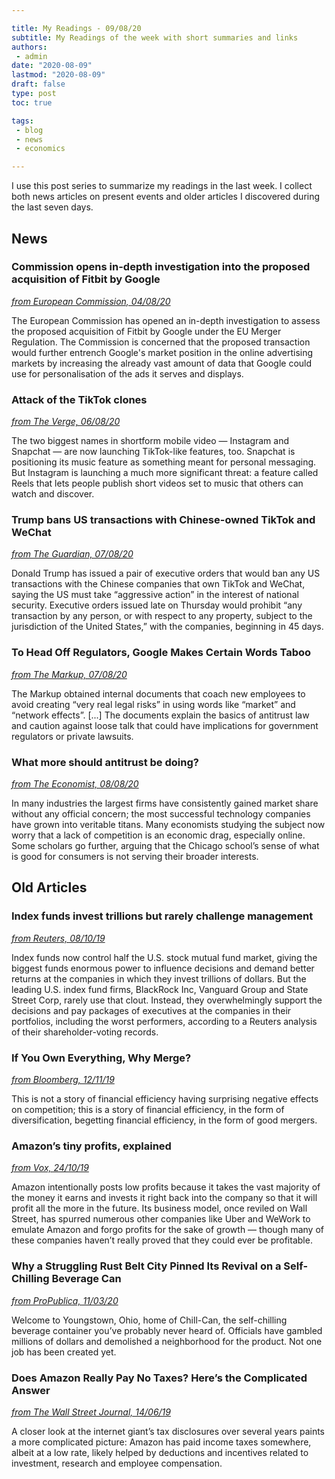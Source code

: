 ```yaml
---

title: My Readings - 09/08/20
subtitle: My Readings of the week with short summaries and links
authors: 
 - admin
date: "2020-08-09"
lastmod: "2020-08-09"
draft: false
type: post
toc: true

tags:
 - blog
 - news
 - economics

---
```


I use this post series to summarize my readings in the last week. I collect both news articles on present events and older articles I discovered during the last seven days. 


## News

### Commission opens in-depth investigation into the proposed acquisition of Fitbit by Google

[*from European Commission, 04/08/20*](https://ec.europa.eu/commission/presscorner/detail/en/ip_20_1446)

The European Commission has opened an in-depth investigation to assess the proposed acquisition of Fitbit by Google under the EU Merger Regulation. The Commission is concerned that the proposed transaction would further entrench Google's market position in the online advertising markets by increasing the already vast amount of data that Google could use for personalisation of the ads it serves and displays.



### Attack of the TikTok clones

[*from The Verge, 06/08/20*](https://www.theverge.com/21356971/tiktok-alternatives-instagram-reels-byte-triller-zynn-ban)

The two biggest names in shortform mobile video — Instagram and Snapchat — are now launching TikTok-like features, too. Snapchat is positioning its music feature as something meant for personal messaging. But Instagram is launching a much more significant threat: a feature called Reels that lets people publish short videos set to music that others can watch and discover.



### Trump bans US transactions with Chinese-owned TikTok and WeChat

[*from The Guardian, 07/08/20*](https://www.theguardian.com/technology/2020/aug/06/us-senate-tiktok-ban)

Donald Trump has issued a pair of executive orders that would ban any US transactions with the Chinese companies that own TikTok and WeChat, saying the US must take “aggressive action” in the interest of national security. Executive orders issued late on Thursday would prohibit “any transaction by any person, or with respect to any property, subject to the jurisdiction of the United States,” with the companies, beginning in 45 days.



### To Head Off Regulators, Google Makes Certain Words Taboo

[*from The Markup, 07/08/20*](https://themarkup.org/google-the-giant/2020/08/07/google-documents-show-taboo-words-antitrust)

The Markup obtained internal documents that coach new employees to avoid creating “very real legal risks” in using words like “market” and “network effects”. [...] The documents explain the basics of antitrust law and caution against loose talk that could have implications for government regulators or private lawsuits.



### What more should antitrust be doing?

[*from The Economist, 08/08/20*](https://www.economist.com/schools-brief/2020/08/08/what-more-should-antitrust-be-doing)

In many industries the largest firms have consistently gained market share without any official concern; the most successful technology companies have grown into veritable titans. Many economists studying the subject now worry that a lack of competition is an economic drag, especially online. Some scholars go further, arguing that the Chicago school’s sense of what is good for consumers is not serving their broader interests.



## Old Articles

### Index funds invest trillions but rarely challenge management

[*from Reuters, 08/10/19*](https://www.reuters.com/article/us-usa-funds-index-specialreports/special-report-index-funds-invest-trillions-but-rarely-challenge-management-idUSKBN1WN107)

Index funds now control half the U.S. stock mutual fund market, giving the biggest funds enormous power to influence decisions and demand better returns at the companies in which they invest trillions of dollars. But the leading U.S. index fund firms, BlackRock Inc, Vanguard Group and State Street Corp, rarely use that clout. Instead, they overwhelmingly support the decisions and pay packages of executives at the companies in their portfolios, including the worst performers, according to a Reuters analysis of their shareholder-voting records.



### If You Own Everything, Why Merge?

[*from Bloomberg, 12/11/19*](https://www.bloomberg.com/opinion/articles/2019-11-12/if-you-own-everything-why-merge)

This is not a story of financial efficiency having surprising negative effects on competition; this is a story of financial efficiency, in the form of diversification, begetting financial efficiency, in the form of good mergers.



### Amazon’s tiny profits, explained

[*from Vox, 24/10/19*](https://www.vox.com/recode/2019/8/21/20826405/amazons-profits-revenue-free-cash-flow-explained-charts)

Amazon intentionally posts low profits because it takes the vast majority of the money it earns and invests it right back into the company so that it will profit all the more in the future. Its business model, once reviled on Wall Street, has spurred numerous other companies like Uber and WeWork to emulate Amazon and forgo profits for the sake of growth — though many of these companies haven’t really proved that they could ever be profitable.



### Why a Struggling Rust Belt City Pinned Its Revival on a Self-Chilling Beverage Can

[*from ProPublica, 11/03/20*](https://www.propublica.org/article/youngstown-chill-can)

Welcome to Youngstown, Ohio, home of Chill-Can, the self-chilling beverage container you’ve probably never heard of. Officials have gambled millions of dollars and demolished a neighborhood for the product. Not one job has been created yet.



 ### Does Amazon Really Pay No Taxes? Here’s the Complicated Answer
 
 [*from The Wall Street Journal, 14/06/19*](https://www.wsj.com/articles/does-amazon-really-pay-no-taxes-heres-the-complicated-answer-11560504602)
 
A closer look at the internet giant’s tax disclosures over several years paints a more complicated picture: Amazon has paid income taxes somewhere, albeit at a low rate, likely helped by deductions and incentives related to investment, research and employee compensation.




